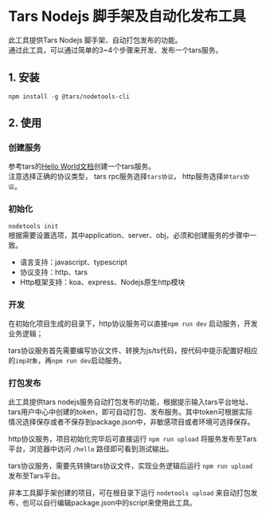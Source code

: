 # Tars Nodejs 脚手架及自动化发布工具  
此工具提供Tars Nodejs 脚手架、自动打包发布的功能。  
通过此工具，可以通过简单的3~4个步骤来开发、发布一个tars服务。  
## 1. 安装  
`npm install -g @tars/nodetools-cli`
## 2. 使用
### 创建服务  
参考tars的[Hello World文档](https://github.com/TarsCloud/TarsDocs/tree/master/hello-world)创建一个tars服务。  
注意选择正确的协议类型， tars rpc服务选择`tars协议`， http服务选择`非tars协议`。  

### 初始化  
`nodetools init`  
根据需要设置选项，其中application、server、obj，必须和创建服务的步骤中一致。  

- 语言支持：javascript、typescript
- 协议支持：http、tars
- Http框架支持：koa、express、Nodejs原生http模块  


### 开发  
在初始化项目生成的目录下，http协议服务可以直接`npm run dev` 启动服务，开发业务逻辑；  

tars协议服务首先需要编写协议文件、转换为js/ts代码，按代码中提示配置好相应的`imp对象`，再`npm run dev`启动服务。

### 打包发布  

此工具提供tars nodejs服务自动打包发布的功能，根据提示输入tars平台地址、tars用户中心中创建的token，即可自动打包、发布服务。其中token可根据实际情况选择保存或者不保存到package.json中，非敏感项目或者环境可选择保存。

http协议服务，项目初始化完毕后可直接运行 `npm run upload` 将服务发布至Tars平台，浏览器中访问 `/hello` 路径即可看到测试输出。  

tars协议服务，需要先转换tars协议文件，实现业务逻辑后运行  `npm run upload` 发布至Tars平台。  

非本工具脚手架创建的项目，可在根目录下运行 `nodetools upload` 来自动打包发布，也可以自行编辑package.json中的script来使用此工具。  